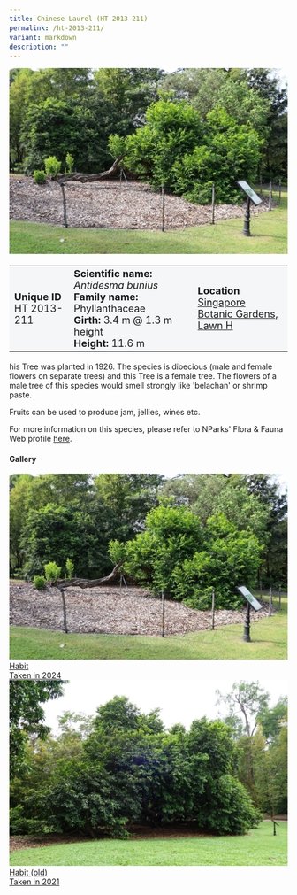 ```yaml
---
title: Chinese Laurel (HT 2013 211)
permalink: /ht-2013-211/
variant: markdown
description: ""
---
```

<div class="isomer-image-wrapper">
<img src="/images/Heritage_trees_photos/antbun_ht2013-211_habit.jpg">
</div><table style="minWidth: 100px; font-size: 18px; background: #F4F6F7">
<tbody><tr>
<td rowspan="1" colspan="1">
<strong>Unique ID</strong>
<br>HT 2013-211
</td>
<td rowspan="1" colspan="1">
	<strong>Scientific name:</strong> <em>Antidesma bunius</em>
<br><strong>Family name: </strong>Phyllanthaceae
<br><strong>Girth: </strong>3.4 m @ 1.3 m height
<br><strong>Height: </strong>11.6 m
</td>
<td rowspan="1" colspan="1">
<strong>Location</strong><a href="https://www.onemap.gov.sg/?lat=1.3095499999957696&amp;lng=103.81561000000086">
 <br>Singapore Botanic Gardens,<br>Lawn H</a>
</td>
</tr>
</tbody>
</table>
<p>his Tree was planted in 1926. The species is dioecious (male and female flowers on separate trees) and this Tree is a female tree. The flowers of a male tree of this species would smell strongly like 'belachan' or shrimp paste.</p>
  
<p>Fruits can be used to produce jam, jellies, wines etc.</p>

<p>For more information on this species, please refer to NParks' Flora &amp; Fauna Web profile <a href="https://www.nparks.gov.sg/florafaunaweb/flora/2/7/2714">here</a>.</p>

<h4><b>Gallery</b></h4>
<div class="isomer-card-grid">
<a href="/images/Heritage_trees_photos/antbun_ht2013-211_habit.jpg" class="isomer-card">
<div class="isomer-card-image">
<div class="isomer-image-wrapper"><img src="/images/Heritage_trees_photos/antbun_ht2013-211_habit.jpg"></div></div>
<div class="isomer-card-body"><div class="isomer-card-title">Habit</div><div class="isomer-card-description">Taken in 2024</div></div></a>

<a href="/images/Heritage_trees_photos/antbun_ht2013-211_habitold.jpg" class="isomer-card">
<div class="isomer-card-image">
<div class="isomer-image-wrapper"><img src="/images/Heritage_trees_photos/antbun_ht2013-211_habitold.jpg"></div></div>
<div class="isomer-card-body"><div class="isomer-card-title">Habit (old)</div><div class="isomer-card-description">Taken in 2021</div></div></a></div>